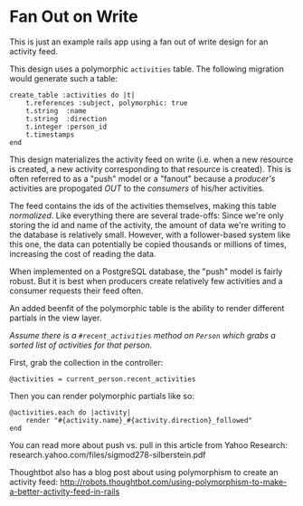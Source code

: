 Fan Out on Write
================

This is just an example rails app using a fan out of write design for an
activity feed.

This design uses a polymorphic `activities` table. The following migration would
generate such a table:

    create_table :activities do |t|
        t.references :subject, polymorphic: true
        t.string  :name
        t.string  :direction
        t.integer :person_id
        t.timestamps
    end

This design materializes the activity feed on write (i.e. when a new resource is
created, a new activity corresponding to that resource is created). This is
often referred to as a "push" model or a "fanout" because a *producer's*
activities are propogated *OUT* to the  *consumers* of his/her activities.

The feed contains the ids of the activities themselves, making this
table *normalized*. Like everything there are several trade-offs: Since we're
only storing the id and name of the activity, the amount of data we're writing
to the database is relatively small. However, with a follower-based system like this one, 
the data can potentially be copied thousands or millions of times, increasing
the cost of reading the data.

When implemented on a PostgreSQL database, the "push" model is fairly robust.
But it is best when producers create relatively few activities and a
consumer requests their feed often.

An added beenfit of the polymorphic table is the ability to render different
partials in the view layer.

*Assume there is a `#recent_activities` method on `Person` which grabs a sorted
list of activities for that person.*

First, grab the collection in the controller:

    @activities = current_person.recent_activities

Then you can render polymorphic partials like so:

    @activities.each do |activity|
        render "#{activity.name}_#{activity.direction}_followed"
    end

You can read more about push vs. pull in this article from Yahoo Research:
research.yahoo.com/files/sigmod278-silberstein.pdf

Thoughtbot also has a blog post about using polymorphism to create an activity
feed:
http://robots.thoughtbot.com/using-polymorphism-to-make-a-better-activity-feed-in-rails
